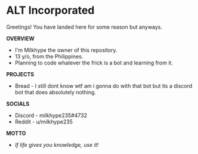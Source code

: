 # ALT Incorporated
Greetings! You have landed here for some reason but anyways. 

**OVERVIEW**
* I'm Milkhype the owner of this repository.
* 13 y/o, from the Philippines.
* Planning to code whatever the frick is a bot and learning from it.

**PROJECTS**
* Bread - I still dont know wtf am i gonna do with that bot but its a discord bot that does absolutely nothing.

**SOCIALS**
* Discord - milkhype235#4732
* Reddit - u/milkhype235

**MOTTO**
* *If life gives you knowledge, use it!*

